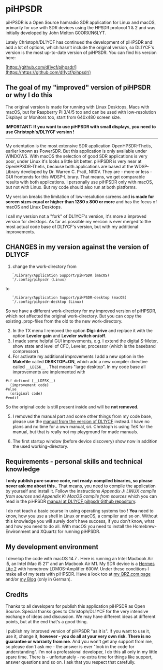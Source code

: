 # piHPSDR

piHPSDR is a Open Source hamradio SDR application for Linux and macOS, primarily for use with SDR devices using the HPSDR protocol 1 & 2 and was initially developed by John Melton G0ORX/N6LYT.

Lately Christoph/DL1YCF has continued the development of piHPSDR and add a lot of options, which hasn't include the original version, so DL1YCF's version is the most up-to-date version of piHPSDR. You can find his version here:

[https://github.com/dl1ycf/pihpsdr/](https://https://github.com/dl1ycf/pihpsdr/)

## The goal of my "improved" version of piHPSDR or why I do this

The original version is made for running with Linux Desktops, Macs with macOS, but for Raspberry Pi 3/4/5 too and can be used with low-resolution Displays or Monitors too, start from 640x480 screen size.

**IMPORTANT: If you want to use piHPSDR with small displays, you need to use Christoph's/DL1YCF version !**

---

My orientation is the most extensive SDR application OpenHPSDR-Thetis, earlier known as PowerSDR. But this application is only available under WINDOWS.
With macOS the selection of good SDR applications is very poor, under Linux it's looks a little bit better. piHPSDR is very near at OpenHPSDR-Thetis, because both applications are based at the WDSP-Library developed by Dr. Warren C. Pratt, NR0V. They are - more or less - GUI frontends for this WDSP-Library. That means, we get comparable results with both applications. I personally use piHPSDR only with macOS, but not with Linux.
But my code should also run at both platforms.

My version breaks the limitation of low-resolution screens and **is made for screen sizes equal or higher than 1280 x 800 or more** and has the focus of macOS and Linux Desktops.

I call my version not a "fork" of DL1YCF's version, it's more a improved version for desktops. As far as possible my version is ever merged to the most actual code base of DL1YCF's version, but with my additional improvements.

## CHANGES in my version against the version of DL1YCF

1. change the work-directory from

```
   ˜/Library/Application Support/piHPSDR (macOS)
   ˜/.config/pihpsdr (Linux)
```

to

```
   ˜/Library/Application Support/piHPSDR-desktop (macOS)
   ˜/.config/pihpsdr-desktop (Linux)
```

So we have a different work-directory for my improved version of piHPSDR, which not affected the original work-directory. But you can copy the existing .prop-files from the old to the new work-directory.

2. In the TX menu I removed the option **Digi-drive** and replace it with the option **Leveler gain** and **Leveler switch on/off**.
3. I made some helpful GUI improvements, e.g. I extend the digital S-Meter, show state and level of CFC, Leveler, processor (which is the baseband compressor).
4. For activate my additional improvements I add a new option in the **Makefile** called **DESKTOP=ON**, which add a new compiler directive called `__LDESK__` . That means "large desktop". In my code base all improvements are implemented with

```
#if defined (__LDESK__)
  (improvement code)
#else
  (original code)
#endif
```

So the original code is still present inside and will be **not removed**.

5. I removed the manual part and some other things from my code base, please use the [manual from the version of DL1YCF](https://github.com/dl1ycf/pihpsdr/releases/download/current/piHPSDR-Manual.pdf) instead. I have no plans and no time for a own manual, sri. Christoph is using TeX for the manual, but that is really not my playground for made manuals.

6. The first startup window (before device discovery) show now in addition the used working-directory.

## Requirements - personal skills and technical knowledge

**I only publish pure source code, not ready-compiled binaries, so please never ask me about this.**. That means, you need to compile the application by yourself and install it. Follow the instructions *Appendix J: LINUX compile from sources* and *Appendix K: MacOS compile from sources* which you can read in the piHPSDR [manual at DL1YCF pihpsdr Github repository](https://github.com/dl1ycf/pihpsdr/releases/download/current/piHPSDR-Manual.pdf).

I do not teach a basic course in using operating systems too ! **You** need to know, how you use a shell in Linux or macOS, a compiler and so on. Without this knowledge you will surely don't have success, if you don't know, what and how you need to do all. With macOS you need to install the Homebrew-Environment and XQuartz for running piHPSDR.

## My development environment

I develop the code with macOS 14.7 . Here is running an Intel Macbook Air i5, an Intel iMac i5 21" and an Macbook Air M1. My SDR device is a [Hermes Lite 2](http://www.hermeslite.com/) with homebrew LDMOS-Amplifier 600W. Under these conditions I make all of my tests with piHPSDR.
Have a look too at [my QRZ.com page](https://www.qrz.com/db/DL1BZ) and/or [my Blog](https://hamradio.bzsax.de) (only in German).

## Credits

Thanks to all developers for publish this application piHPSDR as Open Source.
Special thanks goes to Christoph/DL1YCF for the very intensive exchange of ideas and discussion.
We may have different ideas at different points, but at the end that's a good thing.

I publish my improved version of piHPSDR "as it is". If you want to use it, use it, change it, **however - you do all at your very own risk**.
**There is no guarantee or warranty from me**. And you won't get any support from me, so please don't ask me - the answer is ever "look in the code for understanding". I'm not a professional developer, I do this all only in my little spare time. There is - unfortunately - no extra time for things like support, answer questions and so on. I ask that you respect that carefully.